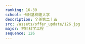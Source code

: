```yaml
---
ranking: 16-30
school: 卡耐基梅隆大学
description: 全美第二十五
src: /assets/offer_update/126.jpg
major: 材料科学工程
sequence: 126
---
```


